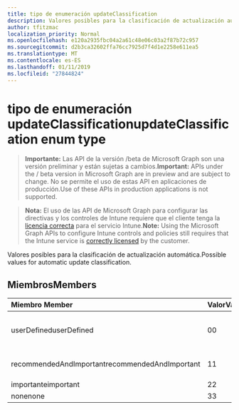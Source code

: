 ```yaml
---
title: tipo de enumeración updateClassification
description: Valores posibles para la clasificación de actualización automática.
author: tfitzmac
localization_priority: Normal
ms.openlocfilehash: e120a2935fbc04a2a61c48e06c03a2f87b72c957
ms.sourcegitcommit: d2b3ca32602ffa76cc7925d7f4d1e2258e611ea5
ms.translationtype: MT
ms.contentlocale: es-ES
ms.lasthandoff: 01/11/2019
ms.locfileid: "27844824"
---
```

# <a name="updateclassification-enum-type"></a><span data-ttu-id="71ed1-103">tipo de enumeración updateClassification</span><span class="sxs-lookup"><span data-stu-id="71ed1-103">updateClassification enum type</span></span>

> <span data-ttu-id="71ed1-104">**Importante:** Las API de la versión /beta de Microsoft Graph son una versión preliminar y están sujetas a cambios.</span><span class="sxs-lookup"><span data-stu-id="71ed1-104">**Important:** APIs under the / beta version in Microsoft Graph are in preview and are subject to change.</span></span> <span data-ttu-id="71ed1-105">No se permite el uso de estas API en aplicaciones de producción.</span><span class="sxs-lookup"><span data-stu-id="71ed1-105">Use of these APIs in production applications is not supported.</span></span>

> <span data-ttu-id="71ed1-106">**Nota:** El uso de las API de Microsoft Graph para configurar las directivas y los controles de Intune requiere que el cliente tenga la [licencia correcta](https://go.microsoft.com/fwlink/?linkid=839381) para el servicio Intune.</span><span class="sxs-lookup"><span data-stu-id="71ed1-106">**Note:** Using the Microsoft Graph APIs to configure Intune controls and policies still requires that the Intune service is [correctly licensed](https://go.microsoft.com/fwlink/?linkid=839381) by the customer.</span></span>

<span data-ttu-id="71ed1-107">Valores posibles para la clasificación de actualización automática.</span><span class="sxs-lookup"><span data-stu-id="71ed1-107">Possible values for automatic update classification.</span></span>
## <a name="members"></a><span data-ttu-id="71ed1-108">Miembros</span><span class="sxs-lookup"><span data-stu-id="71ed1-108">Members</span></span>
|<span data-ttu-id="71ed1-109">Miembro	</span><span class="sxs-lookup"><span data-stu-id="71ed1-109">Member</span></span>|<span data-ttu-id="71ed1-110">Valor</span><span class="sxs-lookup"><span data-stu-id="71ed1-110">Value</span></span>|<span data-ttu-id="71ed1-111">Description</span><span class="sxs-lookup"><span data-stu-id="71ed1-111">Description</span></span>|
|:---|:---|:---|
|<span data-ttu-id="71ed1-112">userDefined</span><span class="sxs-lookup"><span data-stu-id="71ed1-112">userDefined</span></span>|<span data-ttu-id="71ed1-113">0</span><span class="sxs-lookup"><span data-stu-id="71ed1-113">0</span></span>|<span data-ttu-id="71ed1-114">Definido por el usuario, valor predeterminado, sin intención.</span><span class="sxs-lookup"><span data-stu-id="71ed1-114">User Defined, default value, no intent.</span></span>|
|<span data-ttu-id="71ed1-115">recommendedAndImportant</span><span class="sxs-lookup"><span data-stu-id="71ed1-115">recommendedAndImportant</span></span>|<span data-ttu-id="71ed1-116">1</span><span class="sxs-lookup"><span data-stu-id="71ed1-116">1</span></span>|<span data-ttu-id="71ed1-117">Recomendadas e importantes.</span><span class="sxs-lookup"><span data-stu-id="71ed1-117">Recommended and important.</span></span>|
|<span data-ttu-id="71ed1-118">importante</span><span class="sxs-lookup"><span data-stu-id="71ed1-118">important</span></span>|<span data-ttu-id="71ed1-119">2</span><span class="sxs-lookup"><span data-stu-id="71ed1-119">2</span></span>|<span data-ttu-id="71ed1-120">Importante.</span><span class="sxs-lookup"><span data-stu-id="71ed1-120">Important.</span></span>|
|<span data-ttu-id="71ed1-121">none</span><span class="sxs-lookup"><span data-stu-id="71ed1-121">none</span></span>|<span data-ttu-id="71ed1-122">3</span><span class="sxs-lookup"><span data-stu-id="71ed1-122">3</span></span>|<span data-ttu-id="71ed1-123">Ninguno.</span><span class="sxs-lookup"><span data-stu-id="71ed1-123">None.</span></span>|





